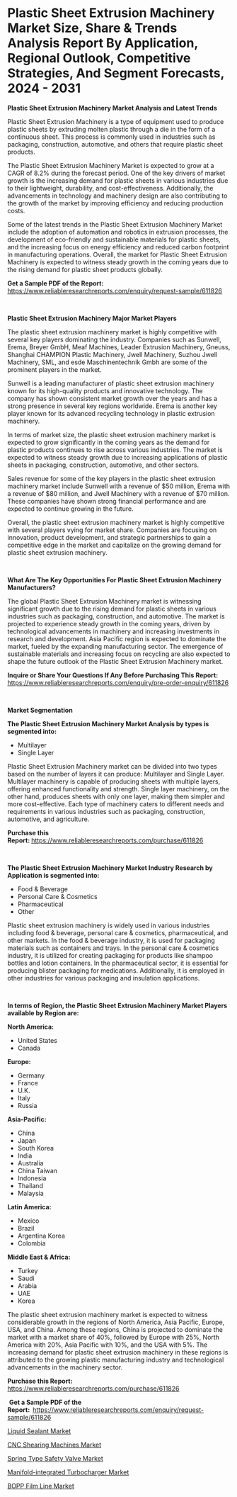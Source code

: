 <p><h1>Plastic Sheet Extrusion Machinery Market Size, Share & Trends Analysis Report By Application, Regional Outlook, Competitive Strategies, And Segment Forecasts, 2024 - 2031</h1></p><p><strong>Plastic Sheet Extrusion Machinery Market Analysis and Latest Trends</strong></p>
<p><p>Plastic Sheet Extrusion Machinery is a type of equipment used to produce plastic sheets by extruding molten plastic through a die in the form of a continuous sheet. This process is commonly used in industries such as packaging, construction, automotive, and others that require plastic sheet products.</p><p>The Plastic Sheet Extrusion Machinery Market is expected to grow at a CAGR of 8.2% during the forecast period. One of the key drivers of market growth is the increasing demand for plastic sheets in various industries due to their lightweight, durability, and cost-effectiveness. Additionally, the advancements in technology and machinery design are also contributing to the growth of the market by improving efficiency and reducing production costs.</p><p>Some of the latest trends in the Plastic Sheet Extrusion Machinery Market include the adoption of automation and robotics in extrusion processes, the development of eco-friendly and sustainable materials for plastic sheets, and the increasing focus on energy efficiency and reduced carbon footprint in manufacturing operations. Overall, the market for Plastic Sheet Extrusion Machinery is expected to witness steady growth in the coming years due to the rising demand for plastic sheet products globally.</p></p>
<p><strong>Get a Sample PDF of the Report:&nbsp;</strong> <a href="https://www.reliableresearchreports.com/enquiry/request-sample/611826">https://www.reliableresearchreports.com/enquiry/request-sample/611826</a></p>
<p>&nbsp;</p>
<p><strong>Plastic Sheet Extrusion Machinery Major Market Players</strong></p>
<p><p>The plastic sheet extrusion machinery market is highly competitive with several key players dominating the industry. Companies such as Sunwell, Erema, Breyer GmbH, Meaf Machines, Leader Extrusion Machinery, Gneuss, Shanghai CHAMPION Plastic Machinery, Jwell Machinery, Suzhou Jwell Machinery, SML, and esde Maschinentechnik Gmbh are some of the prominent players in the market.</p><p>Sunwell is a leading manufacturer of plastic sheet extrusion machinery known for its high-quality products and innovative technology. The company has shown consistent market growth over the years and has a strong presence in several key regions worldwide. Erema is another key player known for its advanced recycling technology in plastic extrusion machinery.</p><p>In terms of market size, the plastic sheet extrusion machinery market is expected to grow significantly in the coming years as the demand for plastic products continues to rise across various industries. The market is expected to witness steady growth due to increasing applications of plastic sheets in packaging, construction, automotive, and other sectors.</p><p>Sales revenue for some of the key players in the plastic sheet extrusion machinery market include Sunwell with a revenue of $50 million, Erema with a revenue of $80 million, and Jwell Machinery with a revenue of $70 million. These companies have shown strong financial performance and are expected to continue growing in the future.</p><p>Overall, the plastic sheet extrusion machinery market is highly competitive with several players vying for market share. Companies are focusing on innovation, product development, and strategic partnerships to gain a competitive edge in the market and capitalize on the growing demand for plastic sheet extrusion machinery.</p></p>
<p>&nbsp;</p>
<p><strong>What Are The Key Opportunities For Plastic Sheet Extrusion Machinery Manufacturers?</strong></p>
<p><p>The global Plastic Sheet Extrusion Machinery market is witnessing significant growth due to the rising demand for plastic sheets in various industries such as packaging, construction, and automotive. The market is projected to experience steady growth in the coming years, driven by technological advancements in machinery and increasing investments in research and development. Asia Pacific region is expected to dominate the market, fueled by the expanding manufacturing sector. The emergence of sustainable materials and increasing focus on recycling are also expected to shape the future outlook of the Plastic Sheet Extrusion Machinery market.</p></p>
<p><strong>Inquire or Share Your Questions If Any Before Purchasing This Report:</strong> <a href="https://www.reliableresearchreports.com/enquiry/pre-order-enquiry/611826">https://www.reliableresearchreports.com/enquiry/pre-order-enquiry/611826</a></p>
<p>&nbsp;</p>
<p><strong>Market Segmentation</strong></p>
<p><strong>The Plastic Sheet Extrusion Machinery Market Analysis by types is segmented into:</strong></p>
<p><ul><li>Multilayer</li><li>Single Layer</li></ul></p>
<p><p>Plastic Sheet Extrusion Machinery market can be divided into two types based on the number of layers it can produce: Multilayer and Single Layer. Multilayer machinery is capable of producing sheets with multiple layers, offering enhanced functionality and strength. Single layer machinery, on the other hand, produces sheets with only one layer, making them simpler and more cost-effective. Each type of machinery caters to different needs and requirements in various industries such as packaging, construction, automotive, and agriculture.</p></p>
<p><strong>Purchase this Report:&nbsp;</strong><a href="https://www.reliableresearchreports.com/purchase/611826">https://www.reliableresearchreports.com/purchase/611826</a></p>
<p>&nbsp;</p>
<p><strong>The Plastic Sheet Extrusion Machinery Market Industry Research by Application is segmented into:</strong></p>
<p><ul><li>Food & Beverage</li><li>Personal Care & Cosmetics</li><li>Pharmaceutical</li><li>Other</li></ul></p>
<p><p>Plastic sheet extrusion machinery is widely used in various industries including food & beverage, personal care & cosmetics, pharmaceutical, and other markets. In the food & beverage industry, it is used for packaging materials such as containers and trays. In the personal care & cosmetics industry, it is utilized for creating packaging for products like shampoo bottles and lotion containers. In the pharmaceutical sector, it is essential for producing blister packaging for medications. Additionally, it is employed in other industries for various packaging and insulation applications.</p></p>
<p>&nbsp;</p>
<p><strong>In terms of Region, the Plastic Sheet Extrusion Machinery Market Players available by Region are:</strong></p>
<p>
    <p> <strong> North America: </strong>
        <ul>
            <li>United States</li>
            <li>Canada</li>
        </ul>
        </p> 
    <p> <strong> Europe: </strong>
        <ul>
            <li>Germany</li>
            <li>France</li>
            <li>U.K.</li>
            <li>Italy</li>
            <li>Russia</li>
        </ul>
        </p> 
    <p> <strong> Asia-Pacific: </strong>
        <ul>
            <li>China</li>
            <li>Japan</li>
            <li>South Korea</li>
            <li>India</li>
            <li>Australia</li>
            <li>China Taiwan</li>
            <li>Indonesia</li>
            <li>Thailand</li>
            <li>Malaysia</li>
        </ul>
        </p> 
    <p> <strong> Latin America: </strong>
        <ul>
            <li>Mexico</li>
            <li>Brazil</li>
            <li>Argentina Korea</li>
            <li>Colombia</li>
        </ul>
        </p> 
    <p> <strong> Middle East & Africa: </strong>
        <ul>
            <li>Turkey</li>
            <li>Saudi</li>
            <li>Arabia</li>
            <li>UAE</li>
            <li>Korea</li>
        </ul>
    </p>
    </p>
<p><p>The plastic sheet extrusion machinery market is expected to witness considerable growth in the regions of North America, Asia Pacific, Europe, USA, and China. Among these regions, China is projected to dominate the market with a market share of 40%, followed by Europe with 25%, North America with 20%, Asia Pacific with 10%, and the USA with 5%. The increasing demand for plastic sheet extrusion machinery in these regions is attributed to the growing plastic manufacturing industry and technological advancements in the machinery sector.</p></p>
<p><strong>Purchase this Report: </strong><a href="https://www.reliableresearchreports.com/purchase/611826">https://www.reliableresearchreports.com/purchase/611826</a></p>
<p>&nbsp;<strong>Get a Sample PDF of the Report:&nbsp;&nbsp;</strong><a href="https://www.reliableresearchreports.com/enquiry/request-sample/611826">https://www.reliableresearchreports.com/enquiry/request-sample/611826</a></p>
<p><strong></strong></p>
<p><p><a href="https://medium.com/@josepayne1985/liquid-sealant-market-size-market-outlook-and-market-forecast-2024-to-2031-f042822633a8">Liquid Sealant Market</a></p><p><a href="https://issuu.com/reportprime-2/docs/cnc-shearing-machines-market-size-2030.pptx">CNC Shearing Machines Market</a></p><p><a href="https://medium.com/@josepayne1985/spring-type-safety-valve-market-share-evolution-and-market-growth-trends-2024-2031-254735bb7a16">Spring Type Safety Valve Market</a></p><p><a href="https://issuu.com/reportprime-2/docs/manifold-integrated-turbocharger-market-size-2030.">Manifold-integrated Turbocharger Market</a></p><p><a href="https://github.com/indrystar/Market-Research-Report-List-1/blob/main/bopp-film-line-market.md">BOPP Film Line Market</a></p></p>